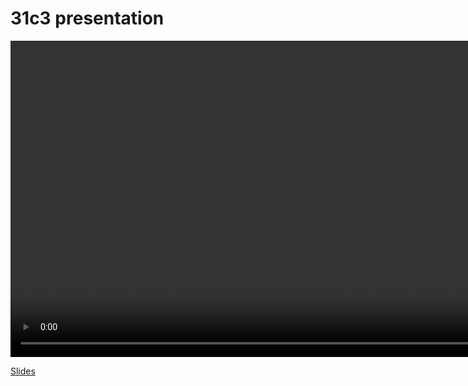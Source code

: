 31c3 presentation
=================

<video src="//net2o.de/31c3/net2o.mp4" width="900" height="506" controls="controls"></video>

[Slides](/net2o/doc/trunk/doc/net2o-31c3.pdf)